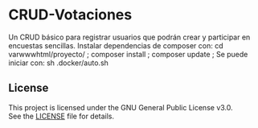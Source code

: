 # CRUD-Votaciones
Un CRUD básico para registrar usuarios que podrán crear y participar en encuestas sencillas.
Instalar dependencias de composer con: cd varwwwhtml/proyecto/ ; composer install ; composer update ;
Se puede iniciar con: sh .docker/auto.sh

## License
This project is licensed under the GNU General Public License v3.0.  
See the [LICENSE](./LICENSE.txt) file for details.

